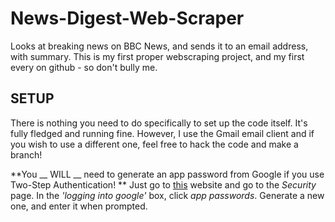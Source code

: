 # News-Digest-Web-Scraper
Looks at breaking news on BBC News, and sends it to an email address, with summary.
This is my first proper webscraping project, and my first every on github - so don't bully me.

## SETUP
There is nothing you need to do specifically to set up the code itself. It's fully fledged and running fine. However, I use the Gmail email client and if you wish to use a different one, feel free to hack the code and make a branch!

**You __ WILL __ need to generate an app password from Google if you use Two-Step Authentication! **
Just go to [this](https://myaccount.google.com) website and go to the *Security* page.
In the *'logging into google'* box, click *app passwords*. Generate a new one, and enter it when prompted.
